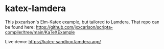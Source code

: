 # katex-lamdera

This jxxcarlson's Elm-Katex example, but tailored to Lamdera. That repo can be found here: https://github.com/jxxcarlson/scripta-compiler/tree/main/KaTeXExample

Live demo: https://katex-sandbox.lamdera.app/
